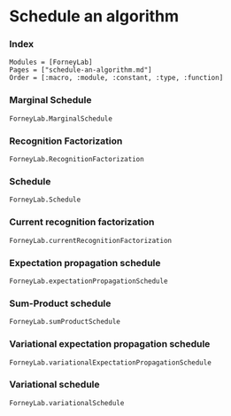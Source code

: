 # Schedule an algorithm

### Index
```@index
Modules = [ForneyLab]
Pages = ["schedule-an-algorithm.md"]
Order = [:macro, :module, :constant, :type, :function]
```

### Marginal Schedule
```@docs
ForneyLab.MarginalSchedule
```

### Recognition Factorization
```@docs
ForneyLab.RecognitionFactorization
```

### Schedule
```@docs
ForneyLab.Schedule
```

### Сurrent recognition factorization
```@docs
ForneyLab.currentRecognitionFactorization
```

### Expectation propagation schedule
```@docs
ForneyLab.expectationPropagationSchedule
```

### Sum-Product schedule
```@docs
ForneyLab.sumProductSchedule
```

### Variational expectation propagation schedule
```@docs
ForneyLab.variationalExpectationPropagationSchedule
```

### Variational schedule
```@docs
ForneyLab.variationalSchedule
```
